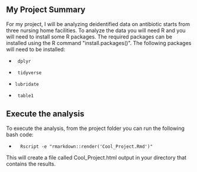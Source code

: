 ## My Project Summary
For my project, I will be analyzing deidentified data on antibiotic starts from three nursing home facilities.
To analyze the data you will need R and you will need to install some R packages. The required packages can be installed using the R command "install.packages()". The following packages will need to be installed: 
+      dplyr
+      tidyverse
+     lubridate
+      table1

## Execute the analysis
To execute the analysis, from the project folder you can run the following bash code:
+       Rscript -e "rmarkdown::render('Cool_Project.Rmd')"
    

This will create a file called Cool_Project.html output in your directory that contains the results.
